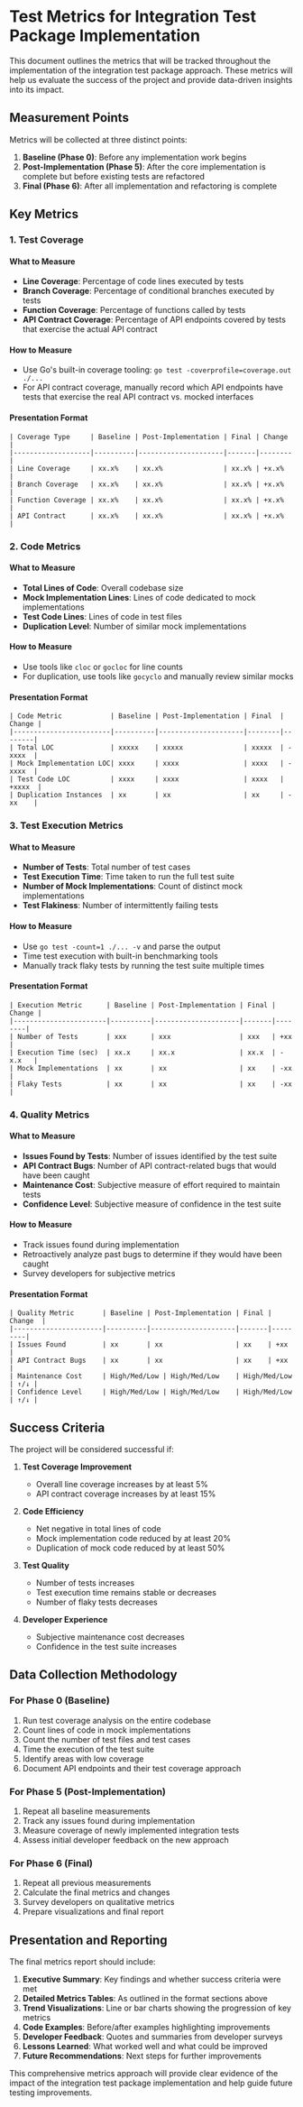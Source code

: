 # Test Metrics for Integration Test Package Implementation

This document outlines the metrics that will be tracked throughout the implementation of the integration test package approach. These metrics will help us evaluate the success of the project and provide data-driven insights into its impact.

## Measurement Points

Metrics will be collected at three distinct points:

1. **Baseline (Phase 0)**: Before any implementation work begins
2. **Post-Implementation (Phase 5)**: After the core implementation is complete but before existing tests are refactored
3. **Final (Phase 6)**: After all implementation and refactoring is complete

## Key Metrics

### 1. Test Coverage

#### What to Measure
- **Line Coverage**: Percentage of code lines executed by tests
- **Branch Coverage**: Percentage of conditional branches executed by tests
- **Function Coverage**: Percentage of functions called by tests
- **API Contract Coverage**: Percentage of API endpoints covered by tests that exercise the actual API contract

#### How to Measure
- Use Go's built-in coverage tooling: `go test -coverprofile=coverage.out ./...`
- For API contract coverage, manually record which API endpoints have tests that exercise the real API contract vs. mocked interfaces

#### Presentation Format
```
| Coverage Type     | Baseline | Post-Implementation | Final | Change |
|-------------------|----------|---------------------|-------|--------|
| Line Coverage     | xx.x%    | xx.x%               | xx.x% | +x.x%  |
| Branch Coverage   | xx.x%    | xx.x%               | xx.x% | +x.x%  |
| Function Coverage | xx.x%    | xx.x%               | xx.x% | +x.x%  |
| API Contract      | xx.x%    | xx.x%               | xx.x% | +x.x%  |
```

### 2. Code Metrics

#### What to Measure
- **Total Lines of Code**: Overall codebase size
- **Mock Implementation Lines**: Lines of code dedicated to mock implementations
- **Test Code Lines**: Lines of code in test files
- **Duplication Level**: Number of similar mock implementations

#### How to Measure
- Use tools like `cloc` or `gocloc` for line counts
- For duplication, use tools like `gocyclo` and manually review similar mocks

#### Presentation Format
```
| Code Metric            | Baseline | Post-Implementation | Final  | Change |
|------------------------|----------|---------------------|--------|--------|
| Total LOC              | xxxxx    | xxxxx               | xxxxx  | -xxxx  |
| Mock Implementation LOC| xxxx     | xxxx                | xxxx   | -xxxx  |
| Test Code LOC          | xxxx     | xxxx                | xxxx   | +xxxx  |
| Duplication Instances  | xx       | xx                  | xx     | -xx    |
```

### 3. Test Execution Metrics

#### What to Measure
- **Number of Tests**: Total number of test cases
- **Test Execution Time**: Time taken to run the full test suite
- **Number of Mock Implementations**: Count of distinct mock implementations
- **Test Flakiness**: Number of intermittently failing tests

#### How to Measure
- Use `go test -count=1 ./... -v` and parse the output
- Time test execution with built-in benchmarking tools
- Manually track flaky tests by running the test suite multiple times

#### Presentation Format
```
| Execution Metric      | Baseline | Post-Implementation | Final | Change |
|-----------------------|----------|---------------------|-------|--------|
| Number of Tests       | xxx      | xxx                 | xxx   | +xx    |
| Execution Time (sec)  | xx.x     | xx.x                | xx.x  | -x.x   |
| Mock Implementations  | xx       | xx                  | xx    | -xx    |
| Flaky Tests           | xx       | xx                  | xx    | -xx    |
```

### 4. Quality Metrics

#### What to Measure
- **Issues Found by Tests**: Number of issues identified by the test suite
- **API Contract Bugs**: Number of API contract-related bugs that would have been caught
- **Maintenance Cost**: Subjective measure of effort required to maintain tests
- **Confidence Level**: Subjective measure of confidence in the test suite

#### How to Measure
- Track issues found during implementation
- Retroactively analyze past bugs to determine if they would have been caught
- Survey developers for subjective metrics

#### Presentation Format
```
| Quality Metric       | Baseline | Post-Implementation | Final | Change  |
|----------------------|----------|---------------------|-------|---------|
| Issues Found         | xx       | xx                  | xx    | +xx     |
| API Contract Bugs    | xx       | xx                  | xx    | +xx     |
| Maintenance Cost     | High/Med/Low | High/Med/Low    | High/Med/Low | ↑/↓ |
| Confidence Level     | High/Med/Low | High/Med/Low    | High/Med/Low | ↑/↓ |
```

## Success Criteria

The project will be considered successful if:

1. **Test Coverage Improvement**
   - Overall line coverage increases by at least 5%
   - API contract coverage increases by at least 15%

2. **Code Efficiency**
   - Net negative in total lines of code
   - Mock implementation code reduced by at least 20%
   - Duplication of mock code reduced by at least 50%

3. **Test Quality**
   - Number of tests increases
   - Test execution time remains stable or decreases
   - Number of flaky tests decreases

4. **Developer Experience**
   - Subjective maintenance cost decreases
   - Confidence in the test suite increases

## Data Collection Methodology

### For Phase 0 (Baseline)

1. Run test coverage analysis on the entire codebase
2. Count lines of code in mock implementations
3. Count the number of test files and test cases
4. Time the execution of the test suite
5. Identify areas with low coverage
6. Document API endpoints and their test coverage approach

### For Phase 5 (Post-Implementation)

1. Repeat all baseline measurements
2. Track any issues found during implementation
3. Measure coverage of newly implemented integration tests
4. Assess initial developer feedback on the new approach

### For Phase 6 (Final)

1. Repeat all previous measurements
2. Calculate the final metrics and changes
3. Survey developers on qualitative metrics
4. Prepare visualizations and final report

## Presentation and Reporting

The final metrics report should include:

1. **Executive Summary**: Key findings and whether success criteria were met
2. **Detailed Metrics Tables**: As outlined in the format sections above
3. **Trend Visualizations**: Line or bar charts showing the progression of key metrics
4. **Code Examples**: Before/after examples highlighting improvements
5. **Developer Feedback**: Quotes and summaries from developer surveys
6. **Lessons Learned**: What worked well and what could be improved
7. **Future Recommendations**: Next steps for further improvements

This comprehensive metrics approach will provide clear evidence of the impact of the integration test package implementation and help guide future testing improvements. 